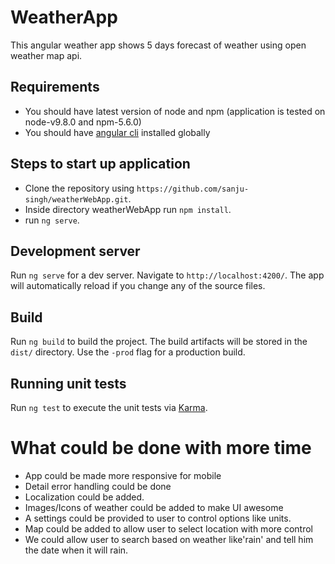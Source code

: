 # WeatherApp

This angular weather app shows 5 days forecast of weather using open weather map api.

## Requirements
* You should have latest version of node and npm (application is tested  on node-v9.8.0 and npm-5.6.0)
* You should have [angular cli](https://cli.angular.io/) installed globally

## Steps to start up application

* Clone the repository using `https://github.com/sanju-singh/weatherWebApp.git`.
* Inside directory weatherWebApp run `npm install`.
* run `ng serve`.

## Development server

Run `ng serve` for a dev server. Navigate to `http://localhost:4200/`. The app will automatically reload if you change any of the source files.

## Build

Run `ng build` to build the project. The build artifacts will be stored in the `dist/` directory. Use the `-prod` flag for a production build.

## Running unit tests

Run `ng test` to execute the unit tests via [Karma](https://karma-runner.github.io).

# What could be done with more time

* App could be made more responsive for mobile
* Detail error handling could be done
* Localization could be added.
* Images/Icons of weather could be added to make UI awesome
* A settings could be provided to user to control options like units.
* Map could be added to allow user to select location with more control
* We could allow user to search based on weather like'rain' and tell him the date when it will rain. 


